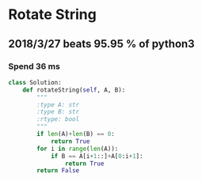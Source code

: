# Rotate String

## 2018/3/27 beats 95.95 % of python3
### Spend 36 ms
```python
class Solution:
    def rotateString(self, A, B):
        """
        :type A: str
        :type B: str
        :rtype: bool
        """
        if len(A)+len(B) == 0:
            return True
        for i in range(len(A)):
            if B == A[i+1::]+A[0:i+1]:
                return True
        return False
```
